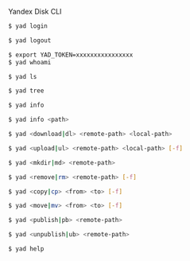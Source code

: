 Yandex Disk CLI

```bash
$ yad login
```

```bash
$ yad logout
```

```bash
$ export YAD_TOKEN=xxxxxxxxxxxxxxxx
$ yad whoami
```

```bash
$ yad ls
```

```bash
$ yad tree
```

```bash
$ yad info
```

```bash
$ yad info <path>
```

```bash
$ yad <download|dl> <remote-path> <local-path>
```

```bash
$ yad <upload|ul> <remote-path> <local-path> [-f]
```

```bash
$ yad <mkdir|md> <remote-path>
```

```bash
$ yad <remove|rm> <remote-path> [-f]
```

```bash
$ yad <copy|cp> <from> <to> [-f]
```

```bash
$ yad <move|mv> <from> <to> [-f]
```

```bash
$ yad <publish|pb> <remote-path>
```

```bash
$ yad <unpublish|ub> <remote-path>
```

```bash
$ yad help
```
